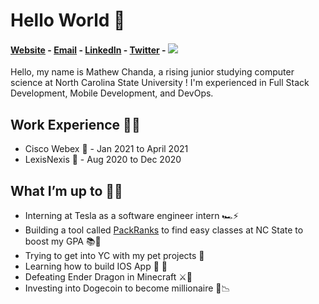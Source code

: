 # Hello World 👋

#### [Website](https://www.mattchanda.me/) - [Email](mailto:mvchanda@ncsu.edu) - [LinkedIn](https://www.linkedin.com/in/mathewchandancsu/) - [Twitter](https://twitter.com/mathew_chanda) - ![](https://komarev.com/ghpvc/?username=MathewChanda&color=blue)

Hello, my name is Mathew Chanda, a rising junior studying computer science at North Carolina State University ! I'm experienced in Full Stack Development, Mobile Development, and DevOps. 



## Work Experience 👨‍💻
- Cisco Webex 🎥 - Jan 2021 to April 2021 
- LexisNexis 📇 - Aug 2020 to Dec 2020

## What I’m up to 🏃‍♂️ 
- Interning at Tesla as a software engineer intern 🏎⚡️
- Building a tool called [PackRanks](https://www.packranks.com/) to find easy classes at NC State to boost my GPA 📚📝
- Trying to get into YC with my pet projects 💼
- Learning how to build IOS App   📱
- Defeating Ender Dragon in Minecraft ⚔️🐉
- Investing into Dogecoin to become millionaire 🚀📉


